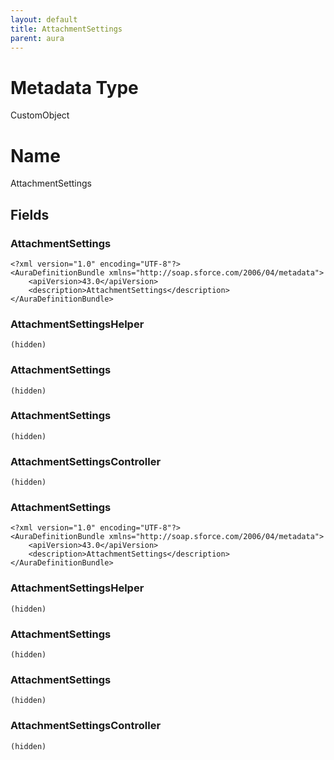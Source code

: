 ```yaml
---
layout: default
title: AttachmentSettings
parent: aura
---
```

# Metadata Type
CustomObject

# Name
AttachmentSettings
## Fields
### AttachmentSettings

```
<?xml version="1.0" encoding="UTF-8"?>
<AuraDefinitionBundle xmlns="http://soap.sforce.com/2006/04/metadata">
    <apiVersion>43.0</apiVersion>
    <description>AttachmentSettings</description>
</AuraDefinitionBundle>
```
### AttachmentSettingsHelper

```
(hidden)
```
### AttachmentSettings

```
(hidden)
```
### AttachmentSettings

```
(hidden)
```
### AttachmentSettingsController

```
(hidden)
```
### AttachmentSettings

```
<?xml version="1.0" encoding="UTF-8"?>
<AuraDefinitionBundle xmlns="http://soap.sforce.com/2006/04/metadata">
    <apiVersion>43.0</apiVersion>
    <description>AttachmentSettings</description>
</AuraDefinitionBundle>
```
### AttachmentSettingsHelper

```
(hidden)
```
### AttachmentSettings

```
(hidden)
```
### AttachmentSettings

```
(hidden)
```
### AttachmentSettingsController

```
(hidden)
```
